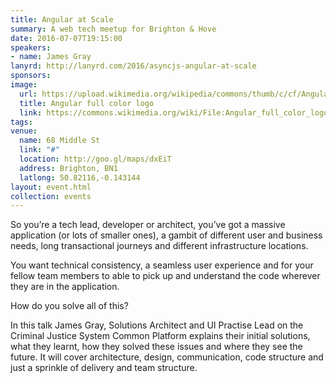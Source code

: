 ```yaml
---
title: Angular at Scale
summary: A web tech meetup for Brighton & Hove
date: 2016-07-07T19:15:00
speakers:
- name: James Gray
lanyrd: http://lanyrd.com/2016/asyncjs-angular-at-scale
sponsors:
image:
  url: https://upload.wikimedia.org/wikipedia/commons/thumb/c/cf/Angular_full_color_logo.svg/512px-Angular_full_color_logo.svg.png
  title: Angular full color logo
  link: https://commons.wikimedia.org/wiki/File:Angular_full_color_logo.svg
tags:
venue:
  name: 68 Middle St
  link: "#"
  location: http://goo.gl/maps/dxEiT
  address: Brighton, BN1
  latlong: 50.82116,-0.143144
layout: event.html
collection: events
---
```


So you’re a tech lead, developer or architect, you’ve got a massive application (or lots of smaller ones), a gambit of different user and business needs, long transactional journeys and different infrastructure locations.

You want technical consistency, a seamless user experience and for your fellow team members to able to pick up and understand the code wherever they are in the application.

How do you solve all of this?

In this talk James Gray, Solutions Architect and UI Practise Lead on the Criminal Justice System Common Platform explains their initial solutions, what they learnt, how they solved these issues and where they see the future. It will cover architecture, design, communication, code structure and just a sprinkle of delivery and team structure.
